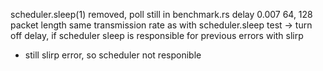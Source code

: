 scheduler.sleep(1) removed, poll still in benchmark.rs delay 0.007
64, 128 packet length same transmission rate as with scheduler.sleep 
test
-> turn off delay, if scheduler sleep is responsible for previous errors with slirp 
- still slirp error, so scheduler not responible

